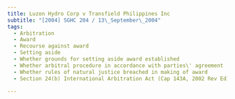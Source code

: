 ```yaml
---
title: Luzon Hydro Corp v Transfield Philippines Inc 
subtitle: "[2004] SGHC 204 / 13\_September\_2004"
tags:
  - Arbitration
  - Award
  - Recourse against award
  - Setting aside
  - Whether grounds for setting aside award established
  - Whether arbitral procedure in accordance with parties\' agreement
  - Whether rules of natural justice breached in making of award
  - Section 24(b) International Arbitration Act (Cap 143A, 2002 Rev Ed)

---
```


